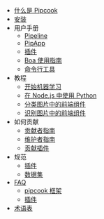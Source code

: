 - [什么是 Pipcook](/zh-cn/README.md)
- [安装](/zh-cn/INSTALL.md)
- 用户手册
  - [Pipeline](/zh-cn/manual/intro-to-pipeline.md)
  - [PipApp](/zh-cn/manual/intro-to-pipapp.md)
  - [插件](/zh-cn/manual/intro-to-plugin.md)
  - [Boa 使用指南](/zh-cn/manual/intro-to-boa.md)
  - [命令行工具](/zh-cn/manual/pipcook-tools.md)
- 教程
  - [开始机器学习](/zh-cn/tutorials/machine-learning-overview.md)
  - [在 Node.js 中使用 Python](/zh-cn/tutorials/using-python-functions-in-nodejs.md)
  - [分类图片中的前端组件](/zh-cn/tutorials/component-image-classification.md)
  - [识别图片中的前端组件](/zh-cn/tutorials/component-object-detection.md)
- 如何贡献
  - [贡献者指南](/zh-cn/contributing/guide-to-contributor.md)
  - [维护者指南](/zh-cn/contributing/guide-to-collaborator.md)
  - [贡献插件](/zh-cn/contributing/contribute-a-plugin.md)
- 规范
  - [插件](/zh-cn/spec/plugin.md)
  - [数据集](/zh-cn/spec/dataset.md)
- [FAQ](/zh-cn/faq/index.md)
  - [pipcook 框架](/zh-cn/faq/pipcook-framework.md)
  - [插件](/zh-cn/faq/plugins.md)
- [术语表](/zh-cn/GLOSSORY.md)
